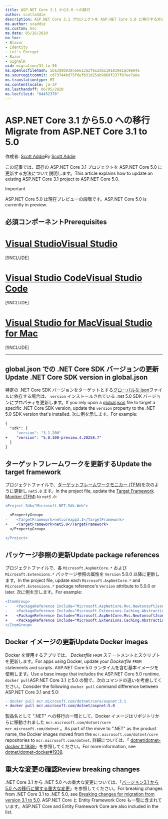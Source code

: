 ```yaml
---
title: ASP.NET Core 3.1 から5.0 への移行
author: scottaddie
description: ASP.NET Core 3.1 プロジェクトを ASP.NET Core 5.0 に移行する方法について説明します。
ms.author: scaddie
ms.custom: mvc
ms.date: 05/26/2020
no-loc:
- Blazor
- Identity
- Let's Encrypt
- Razor
- SignalR
uid: migration/31-to-50
ms.openlocfilehash: 5ba3d9b030c66613a2fe12da1191030e1ac9e04a
ms.sourcegitcommit: cd73744bd75fdefb31d25ab906df237f07ee7a0a
ms.translationtype: MT
ms.contentlocale: ja-JP
ms.lasthandoff: 06/05/2020
ms.locfileid: "84452370"
---
```

# <a name="migrate-from-aspnet-core-31-to-50"></a><span data-ttu-id="d443b-103">ASP.NET Core 3.1 から5.0 への移行</span><span class="sxs-lookup"><span data-stu-id="d443b-103">Migrate from ASP.NET Core 3.1 to 5.0</span></span>

<span data-ttu-id="d443b-104">作成者: [Scott Addie](https://github.com/scottaddie)</span><span class="sxs-lookup"><span data-stu-id="d443b-104">By [Scott Addie](https://github.com/scottaddie)</span></span>

<span data-ttu-id="d443b-105">この記事では、既存の ASP.NET Core 3.1 プロジェクトを ASP.NET Core 5.0 に更新する方法について説明します。</span><span class="sxs-lookup"><span data-stu-id="d443b-105">This article explains how to update an existing ASP.NET Core 3.1 project to ASP.NET Core 5.0.</span></span>

> [!IMPORTANT]
> <span data-ttu-id="d443b-106">ASP.NET Core 5.0 は現在プレビューの段階です。</span><span class="sxs-lookup"><span data-stu-id="d443b-106">ASP.NET Core 5.0 is currently in preview.</span></span>

## <a name="prerequisites"></a><span data-ttu-id="d443b-107">必須コンポーネント</span><span class="sxs-lookup"><span data-stu-id="d443b-107">Prerequisites</span></span>

# <a name="visual-studio"></a>[<span data-ttu-id="d443b-108">Visual Studio</span><span class="sxs-lookup"><span data-stu-id="d443b-108">Visual Studio</span></span>](#tab/visual-studio)

[!INCLUDE[](~/includes/net-core-prereqs-vs-5.0.md)]

# <a name="visual-studio-code"></a>[<span data-ttu-id="d443b-109">Visual Studio Code</span><span class="sxs-lookup"><span data-stu-id="d443b-109">Visual Studio Code</span></span>](#tab/visual-studio-code)

[!INCLUDE[](~/includes/net-core-prereqs-vsc-5.0.md)]

# <a name="visual-studio-for-mac"></a>[<span data-ttu-id="d443b-110">Visual Studio for Mac</span><span class="sxs-lookup"><span data-stu-id="d443b-110">Visual Studio for Mac</span></span>](#tab/visual-studio-mac)

[!INCLUDE[](~/includes/net-core-prereqs-mac-5.0.md)]

---

## <a name="update-net-core-sdk-version-in-globaljson"></a><span data-ttu-id="d443b-111">global.json での .NET Core SDK バージョンの更新</span><span class="sxs-lookup"><span data-stu-id="d443b-111">Update .NET Core SDK version in global.json</span></span>

<span data-ttu-id="d443b-112">特定の .NET Core SDK バージョンをターゲットとする[グローバルな json](/dotnet/core/tools/global-json)ファイルに依存する場合は、 `version` インストールされている .net 5.0 SDK バージョンにプロパティを更新します。</span><span class="sxs-lookup"><span data-stu-id="d443b-112">If you rely upon a [global.json](/dotnet/core/tools/global-json) file to target a specific .NET Core SDK version, update the `version` property to the .NET 5.0 SDK version that's installed.</span></span> <span data-ttu-id="d443b-113">次に例を示します。</span><span class="sxs-lookup"><span data-stu-id="d443b-113">For example:</span></span>

```diff
{
  "sdk": {
-    "version": "3.1.200"
+    "version": "5.0.100-preview.4.20258.7"
  }
}
```

## <a name="update-the-target-framework"></a><span data-ttu-id="d443b-114">ターゲットフレームワークを更新する</span><span class="sxs-lookup"><span data-stu-id="d443b-114">Update the target framework</span></span>

<span data-ttu-id="d443b-115">プロジェクトファイルで、[ターゲットフレームワークモニカー (TFM)](/dotnet/standard/frameworks)を次のように更新し `net5.0` ます。</span><span class="sxs-lookup"><span data-stu-id="d443b-115">In the project file, update the [Target Framework Moniker (TFM)](/dotnet/standard/frameworks) to `net5.0`:</span></span>

```diff
<Project Sdk="Microsoft.NET.Sdk.Web">

  <PropertyGroup>
-    <TargetFramework>netcoreapp3.1</TargetFramework>
+    <TargetFramework>net5.0</TargetFramework>
  </PropertyGroup>

</Project>
```

## <a name="update-package-references"></a><span data-ttu-id="d443b-116">パッケージ参照の更新</span><span class="sxs-lookup"><span data-stu-id="d443b-116">Update package references</span></span>

<span data-ttu-id="d443b-117">プロジェクトファイルで、各 `Microsoft.AspNetCore.*` および `Microsoft.Extensions.*` パッケージ参照の属性を `Version` 5.0.0 以降に更新します。</span><span class="sxs-lookup"><span data-stu-id="d443b-117">In the project file, update each `Microsoft.AspNetCore.*` and `Microsoft.Extensions.*` package reference's `Version` attribute to 5.0.0 or later.</span></span> <span data-ttu-id="d443b-118">次に例を示します。</span><span class="sxs-lookup"><span data-stu-id="d443b-118">For example:</span></span>

```diff
<ItemGroup>
-    <PackageReference Include="Microsoft.AspNetCore.Mvc.NewtonsoftJson" Version="3.1.2" />
-    <PackageReference Include="Microsoft.Extensions.Caching.Abstractions" Version="3.1.2" />
+    <PackageReference Include="Microsoft.AspNetCore.Mvc.NewtonsoftJson" Version="5.0.0-preview.4.20257.10" />
+    <PackageReference Include="Microsoft.Extensions.Caching.Abstractions" Version="5.0.0-preview.4.20251.6" />
</ItemGroup>
```

## <a name="update-docker-images"></a><span data-ttu-id="d443b-119">Docker イメージの更新</span><span class="sxs-lookup"><span data-stu-id="d443b-119">Update Docker images</span></span>

<span data-ttu-id="d443b-120">Docker を使用するアプリでは、 *Dockerfile* `FROM` ステートメントとスクリプトを更新します。</span><span class="sxs-lookup"><span data-stu-id="d443b-120">For apps using Docker, update your *Dockerfile* `FROM` statements and scripts.</span></span> <span data-ttu-id="d443b-121">ASP.NET Core 5.0 ランタイムを含む基本イメージを使用します。</span><span class="sxs-lookup"><span data-stu-id="d443b-121">Use a base image that includes the ASP.NET Core 5.0 runtime.</span></span> <span data-ttu-id="d443b-122">`docker pull`ASP.NET Core 3.1 と5.0 の間で、次のコマンドの違いを考慮してください。</span><span class="sxs-lookup"><span data-stu-id="d443b-122">Consider the following `docker pull` command difference between ASP.NET Core 3.1 and 5.0:</span></span>

```diff
- docker pull mcr.microsoft.com/dotnet/core/aspnet:3.1
+ docker pull mcr.microsoft.com/dotnet/aspnet:5.0
```

<span data-ttu-id="d443b-123">製品名として ".NET" への移行の一環として、Docker イメージはリポジトリからに移動されました `mcr.microsoft.com/dotnet/core` `mcr.microsoft.com/dotnet` 。</span><span class="sxs-lookup"><span data-stu-id="d443b-123">As part of the move to ".NET" as the product name, the Docker images moved from the `mcr.microsoft.com/dotnet/core` repositories to `mcr.microsoft.com/dotnet`.</span></span> <span data-ttu-id="d443b-124">詳細については、「 [dotnet/dotnet-docker # 1939](https://github.com/dotnet/dotnet-docker/issues/1939)」を参照してください。</span><span class="sxs-lookup"><span data-stu-id="d443b-124">For more information, see [dotnet/dotnet-docker#1939](https://github.com/dotnet/dotnet-docker/issues/1939).</span></span>

## <a name="review-breaking-changes"></a><span data-ttu-id="d443b-125">重大な変更の確認</span><span class="sxs-lookup"><span data-stu-id="d443b-125">Review breaking changes</span></span>

<span data-ttu-id="d443b-126">.NET Core 3.1 から .NET 5.0 への重大な変更については、「[バージョン3.1 から5.0 への移行に関する重大な変更](/dotnet/core/compatibility/3.1-5.0)」を参照してください。</span><span class="sxs-lookup"><span data-stu-id="d443b-126">For breaking changes from .NET Core 3.1 to .NET 5.0, see [Breaking changes for migration from version 3.1 to 5.0](/dotnet/core/compatibility/3.1-5.0).</span></span> <span data-ttu-id="d443b-127">ASP.NET Core と Entity Framework Core も一覧に含まれています。</span><span class="sxs-lookup"><span data-stu-id="d443b-127">ASP.NET Core and Entity Framework Core are also included in the list.</span></span>
